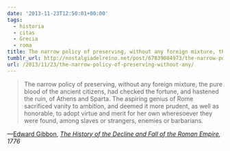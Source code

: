 ```yaml
---
date: '2013-11-23T12:50:01+00:00'
tags:
  - historia
  - citas
  - Grecia
  - roma
title: The narrow policy of preserving, without any foreign mixture, the pure blood of the ancient citizens, had checked the fortune, and hastened the ruin, of Athens and Sparta. The aspiring genius of Rome sacrificed vanity to ambition, and deemed it more prudent, as well as honorable, to adopt virtue and merit for her own wheresoever they were found, among slaves or strangers, enemies or barbarians.
tumblr_url: http://nostalgiadelreino.net/post/67839084973/the-narrow-policy-of-preserving-without-any
url: /2013/11/23/the-narrow-policy-of-preserving-without-any/
---
```


<blockquote>The narrow policy of preserving, without any foreign mixture, the pure blood of the ancient citizens, had checked the fortune, and hastened the ruin, of Athens and Sparta. The aspiring genius of Rome sacrificed vanity to ambition, and deemed it more prudent, as well as honorable, to adopt virtue and merit for her own wheresoever they were found, among slaves or strangers, enemies or barbarians.</blockquote>&#8212;<a href="http://en.wikipedia.org/wiki/Edward_Gibbon">Edward Gibbon</a>, <span><em><a href="http://en.wikipedia.org/wiki/The_History_of_the_Decline_and_Fall_of_the_Roman_Empire">The History of the Decline and Fall of the Roman Empire</a>, 1776</em></span>